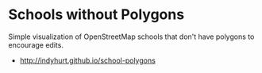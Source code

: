 # Schools without Polygons
Simple visualization of OpenStreetMap schools that don't have polygons to encourage edits.
* http://indyhurt.github.io/school-polygons
